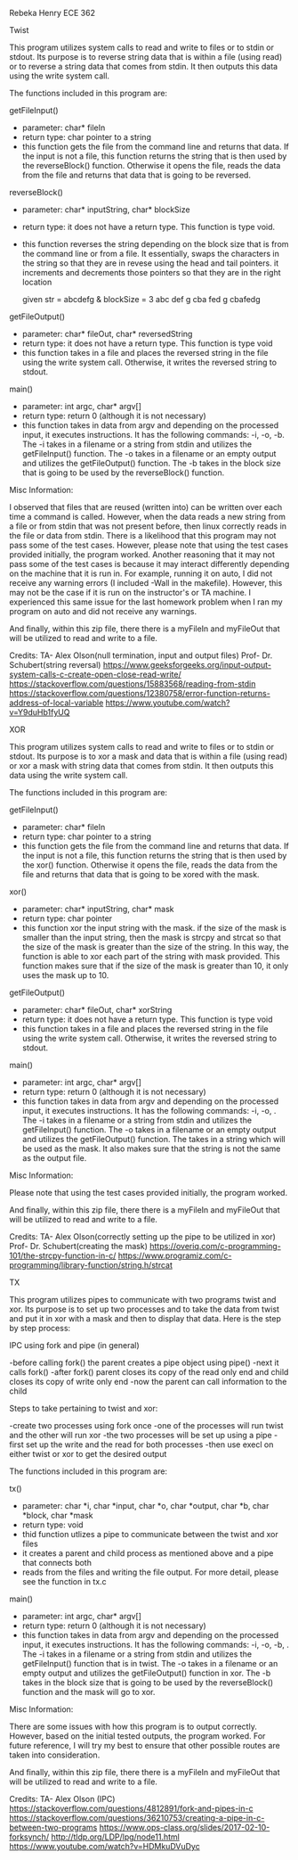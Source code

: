 Rebeka Henry
ECE 362

Twist

This program utilizes system calls to read and write to files or to stdin or stdout. Its purpose is to reverse string data that is within a file (using read) or to reverse a string data that comes from stdin. It then outputs this data using the write system call.

The functions included in this program are:

getFileInput()
- parameter: char* fileIn
- return type: char pointer to a string
- this function gets the file from the command line and returns that data. 
  If the input is not a file, this function returns the string that is 
  then used by the reverseBlock() function. Otherwise it opens the file,
  reads the data from the file and returns that data that is going to
  be reversed.

reverseBlock()
- parameter: char* inputString, char* blockSize
- return type: it does not have a return type.
  This function is type void.
- this function reverses the string depending on the block size that is
  from the command line or from a file. It essentially, swaps the characters
  in the string so that they are in revese using the head and tail pointers.
  it increments and decrements those pointers so that they are in the right
  location

  given str = abcdefg & blockSize = 3
      abc def g
      cba fed g
      cbafedg


getFileOutput()
- parameter: char* fileOut, char* reversedString
- return type: it does not have a return type.
  This function is type void
- this function takes in a file and places the
  reversed string in the file using the write
  system call. Otherwise, it writes the reversed 
  string to stdout.

main()
- parameter: int argc, char* argv[]
- return type: return 0 (although it is not necessary)
- this function takes in data from argv and depending on the
  processed input, it executes instructions. It has the following
  commands: -i, -o, -b. The -i takes in a filename or a string
  from stdin and utilizes the getFileInput() function. The -o
  takes in a filename or an empty output and utilizes the
  getFileOutput() function. The -b takes in the block size
  that is going to be used by the reverseBlock() function. 

Misc Information:

I observed that files that are reused (written into) can be written over each time a command
is called. However, when the data reads a new string from a file or from stdin that was
not present before, then linux correctly reads in the file or data from stdin.
There is a likelihood that this program may not pass some of the test
cases. However, please note that using the test cases provided initially, 
the program worked. Another reasoning that it may not pass some of the test
cases is because it may interact differently depending on the machine that it
is run in. For example, running it on auto, I did not receive any warning errors
(I included -Wall in the makefile). However, this may not be the case if it is
run on the instructor's or TA machine. I experienced this same issue for the last 
homework problem when I ran my program on auto and did not receive any warnings.

And finally, within this zip file, there there is a myFileIn and myFileOut that will be utilized to
read and write to a file.




Credits:
TA- Alex Olson(null termination, input and output files)
Prof- Dr. Schubert(string reversal)
https://www.geeksforgeeks.org/input-output-system-calls-c-create-open-close-read-write/
https://stackoverflow.com/questions/15883568/reading-from-stdin
https://stackoverflow.com/questions/12380758/error-function-returns-address-of-local-variable
https://www.youtube.com/watch?v=Y9duHb1fyUQ


XOR

This program utilizes system calls to read and write to files or to stdin or stdout. Its purpose is to xor a mask and data that is within a file (using read) or xor a mask with string data that comes from stdin. It then outputs this data using the write system call.

The functions included in this program are:

getFileInput()
- parameter: char* fileIn
- return type: char pointer to a string
- this function gets the file from the command line and returns that data. 
  If the input is not a file, this function returns the string that is 
  then used by the xor() function. Otherwise it opens the file,
  reads the data from the file and returns that data that is going to
  be xored with the mask.

xor()
- parameter: char* inputString, char* mask
- return type: char pointer
- this function xor the input string with
  the mask. if the size of the mask is
  smaller than the input string, then
  the mask is strcpy and strcat so that
  the size of the mask is greater than
  the size of the string. In this way, the
  function is able to xor each part of the
  string with mask provided. This function 
  makes sure that if the size of the mask is
  greater than 10, it only uses the mask up to 10.


getFileOutput()
- parameter: char* fileOut, char* xorString
- return type: it does not have a return type.
  This function is type void
- this function takes in a file and places the
  reversed string in the file using the write
  system call. Otherwise, it writes the reversed 
  string to stdout.

main()
- parameter: int argc, char* argv[]
- return type: return 0 (although it is not necessary)
- this function takes in data from argv and depending on the
  processed input, it executes instructions. It has the following
  commands: -i, -o, <string>. The -i takes in a filename or a string
  from stdin and utilizes the getFileInput() function. The -o
  takes in a filename or an empty output and utilizes the
  getFileOutput() function. The <string> takes in a string which will be
  used as the mask. It also makes sure that the string is not the same
  as the output file. 

Misc Information:

Please note that using the test cases provided initially, 
the program worked. 

And finally, within this zip file, there there is a myFileIn and myFileOut that will be utilized to
read and write to a file.




Credits:
TA- Alex Olson(correctly setting up the pipe to be utilized in xor)
Prof- Dr. Schubert(creating the mask)
https://overiq.com/c-programming-101/the-strcpy-function-in-c/
https://www.programiz.com/c-programming/library-function/string.h/strcat


TX

This program utilizes pipes to communicate with two programs twist and xor. Its purpose is to set up two processes and to take the data from twist and put it in xor with a mask and then
to display that data. Here is the step by step process:

IPC using fork and pipe (in general)

  -before calling fork() the parent creates
   a pipe object using pipe()
  -next it calls fork()
  -after fork() parent closes its copy of the read only end
   and child closes its copy of write only end
  -now the parent can call information to the child

Steps to take pertaining to twist and xor:

  -create two processes using fork once
  -one of the processes will run twist and the other
  will run xor
  -the two processes will be set up using a pipe
  -first set up the write and the read for both processes
  -then use execl on either twist or xor to get the desired output

The functions included in this program are:

tx()
- parameter: char *i, char *input, char *o, char *output, char *b, char *block, char *mask
- return type: void
- thid function utlizes a pipe to communicate between the twist and xor files
- it creates a parent and child process as mentioned above and a pipe that connects both
- reads from the files and writing the file output. For more detail, please see the function in tx.c


main()
- parameter: int argc, char* argv[]
- return type: return 0 (although it is not necessary)
- this function takes in data from argv and depending on the
  processed input, it executes instructions. It has the following
  commands: -i, -o, -b, <string>. The -i takes in a filename or a string
  from stdin and utilizes the getFileInput() function that is in twist. The -o
  takes in a filename or an empty output and utilizes the
  getFileOutput() function in xor. The -b takes in the block size
  that is going to be used by the reverseBlock() function and the mask <string> will go to xor. 

Misc Information:

There are some issues with how this program is to output correctly. However, based on the initial tested outputs, the program worked. For future reference, I will try my best to ensure that other possible routes are taken into consideration.

And finally, within this zip file, there there is a myFileIn and myFileOut that will be utilized to
read and write to a file.




Credits:
TA- Alex Olson (IPC)
https://stackoverflow.com/questions/4812891/fork-and-pipes-in-c
https://stackoverflow.com/questions/36210753/creating-a-pipe-in-c-between-two-programs
https://www.ops-class.org/slides/2017-02-10-forksynch/
http://tldp.org/LDP/lpg/node11.html
https://www.youtube.com/watch?v=HDMkuDVuDyc